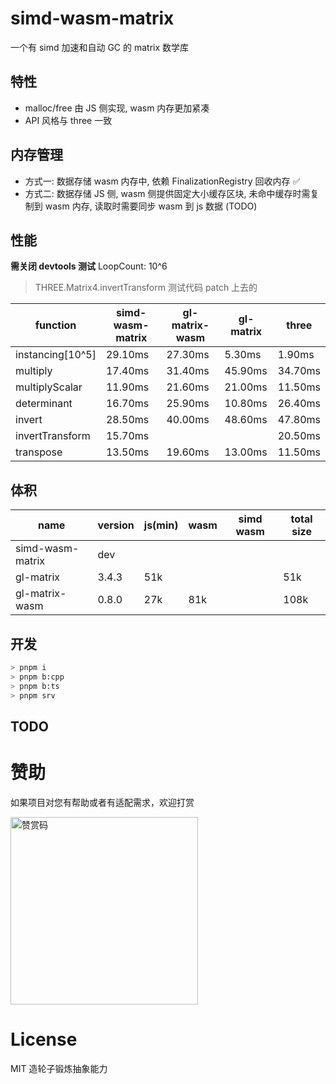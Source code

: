 # simd-wasm-matrix

一个有 simd 加速和自动 GC 的 matrix 数学库

## 特性

- malloc/free 由 JS 侧实现, wasm 内存更加紧凑
- API 风格与 three 一致

## 内存管理

- 方式一: 数据存储 wasm 内存中, 依赖 FinalizationRegistry 回收内存 ✅
- 方式二: 数据存储 JS 侧, wasm 侧提供固定大小缓存区块, 未命中缓存时需复制到 wasm 内存, 读取时需要同步 wasm 到 js 数据 (TODO)

## 性能

**需关闭 devtools 测试** LoopCount: 10^6

> THREE.Matrix4.invertTransform 测试代码 patch 上去的

| function         | simd-wasm-matrix | gl-matrix-wasm | gl-matrix | three   |
| ---------------- | ---------------- | -------------- | --------- | ------- |
| instancing[10^5] | 29.10ms          | 27.30ms        | 5.30ms    | 1.90ms  |
| multiply         | 17.40ms          | 31.40ms        | 45.90ms   | 34.70ms |
| multiplyScalar   | 11.90ms          | 21.60ms        | 21.00ms   | 11.50ms |
| determinant      | 16.70ms          | 25.90ms        | 10.80ms   | 26.40ms |
| invert           | 28.50ms          | 40.00ms        | 48.60ms   | 47.80ms |
| invertTransform  | 15.70ms          |                |           | 20.50ms |
| transpose        | 13.50ms          | 19.60ms        | 13.00ms   | 11.50ms |

## 体积

| name             | version | js(min) | wasm | simd wasm | total size |
| ---------------- | ------- | ------- | ---- | --------- | ---------- |
| simd-wasm-matrix | dev     |         |      |           |            |
| gl-matrix        | 3.4.3   | 51k     |      |           | 51k        |
| gl-matrix-wasm   | 0.8.0   | 27k     | 81k  |           | 108k       |

## 开发

```sh
> pnpm i
> pnpm b:cpp
> pnpm b:ts
> pnpm srv
```

## TODO

# 赞助

如果项目对您有帮助或者有适配需求，欢迎打赏

<img src="https://upload-images.jianshu.io/upload_images/252050-d3d6bfdb1bb06ddd.png?imageMogr2/auto-orient/strip%7CimageView2/2/w/1240" alt="赞赏码" width="300">

# License

MIT 造轮子锻炼抽象能力
